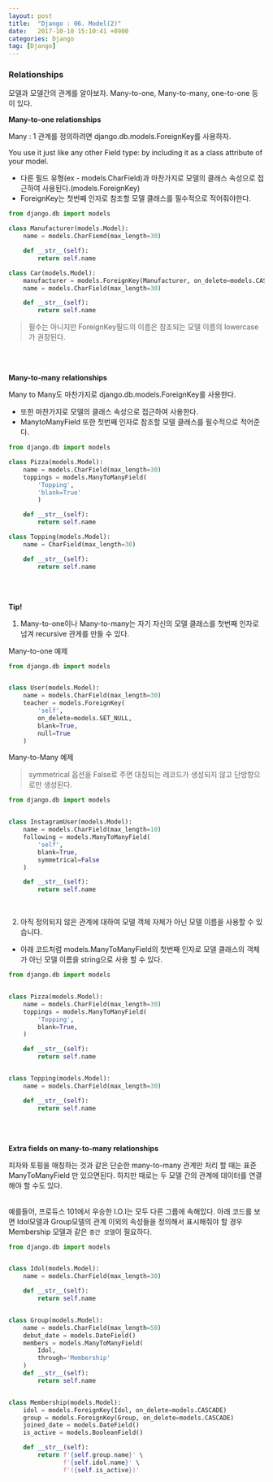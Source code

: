 ```yaml
---
layout: post
title:  "Django : 06. Model(2)"
date:   2017-10-10 15:10:41 +0900
categories: Django
tag: [Django]
---
```


### Relationships
모델과 모델간의 관계를 알아보자. Many-to-one, Many-to-many, one-to-one 등이 있다.

**Many-to-one relationships**

Many : 1 관계를 정의하려면 django.db.models.ForeignKey를 사용하자. <br>

 You use it just like any other Field type: by including it as a class attribute of your model.

- 다른 필드 유형(ex - models.CharField)과 마찬가지로 모델의 클래스 속성으로 접근하여 사용된다.(models.ForeignKey)
- ForeignKey는 첫번째 인자로 참조할 모델 클래스를 필수적으로 적어줘야한다.

```python
from django.db import models

class Manufacturer(models.Model):
	name = models.CharFiemd(max_length=30)

	def __str__(self):
		return self.name

class Car(models.Model):
	manufacturer = models.ForeignKey(Manufacturer, on_delete=models.CASCADE)
	name = models.CharField(max_length=30)

	def __str__(self):
		return self.name
```

> 필수는 아니지만 ForeignKey필드의 이름은 참조되는 모델 이름의 lowercase가 권장된다.



<br><br>

**Many-to-many relationships**

Many to Many도 마찬가지로 django.db.models.ForeignKey를 사용한다.

- 또한 마찬가지로 모델의 클래스 속성으로 접근하여 사용한다.
- ManytoManyField 또한 첫번째 인자로 참조할 모델 클래스를 필수적으로 적어준다.

```python
from django.db import models

class Pizza(models.Model):
	name = models.CharField(max_length=30)
	toppings = models.ManyToManyField(
		'Topping',
		'blank=True'
		)

	def __str__(self):
		return self.name

class Topping(models.Model):
	name = CharField(max_length=30)

	def __str__(self):
		return self.name
```

<br><br>

**Tip!**

1. Many-to-one이나 Many-to-many는 자기 자신의 모델 클래스를 첫번째 인자로 넘겨 recursive 관게를 만들 수 있다.

Many-to-one 예제

```python
from django.db import models


class User(models.Model):
    name = models.CharField(max_length=30)
    teacher = models.ForeignKey(
        'self',
        on_delete=models.SET_NULL,
        blank=True,
        null=True
    )
```

Many-to-Many 예제
> symmetrical 옵션을 False로 주면 대칭되는 레코드가 생성되지 않고 단방향으로만 생성된다.

```python
from django.db import models


class InstagramUser(models.Model):
    name = models.CharField(max_length=10)
    following = models.ManyToManyField(
        'self',
        blank=True,
        symmetrical=False
    )

    def __str__(self):
        return self.name
```

<br>

2. 아직 정의되지 않은 관계에 대하여 모델 객체 자체가 아닌 모델 이름을 사용할 수 있습니다.

- 아래 코드처럼 models.ManyToManyField의 첫번째 인자로 모델 클래스의 객체가 아닌 모델 이름을 string으로 사용 할 수 있다.  

```python
from django.db import models


class Pizza(models.Model):
    name = models.CharField(max_length=30)
    toppings = models.ManyToManyField(
        'Topping',
        blank=True,
    )

    def __str__(self):
        return self.name


class Topping(models.Model):
    name = models.CharField(max_length=30)

    def __str__(self):
        return self.name
```

<br><br>

**Extra fields on many-to-many relationships**

피자와 토핑을 매칭하는 것과 같은 단순한 many-to-many 관계만 처리 할 때는 표준 ManyToManyField 만 있으면된다. 하지만 때로는 두 모델 간의 관계에 데이터를 연결해야 할 수도 있다.<br><br>

예를들어, 프로듀스 101에서 우승한 I.O.I는 모두 다른 그룹에 속해있다. 아래 코드를 보면 Idol모델과 Group모델의 관계 이외의 속성들을 정의해서 표시해줘야 할 경우 Membership 모델과 같은 `중간 모델`이 필요하다.

```python
from django.db import models


class Idol(models.Model):
    name = models.CharField(max_length=30)

    def __str__(self):
        return self.name


class Group(models.Model):
    name = models.CharField(max_length=50)
    debut_date = models.DateField()
    members = models.ManyToManyField(
        Idol,
        through='Membership'
    )
    def __str__(self):
        return self.name


class Membership(models.Model):
    idol = models.ForeignKey(Idol, on_delete=models.CASCADE)
    group = models.ForeignKey(Group, on_delete=models.CASCADE)
    joined_date = models.DateField()
    is_active = models.BooleanField()

    def __str__(self):
        return f'{self.group.name}' \
               f'{self.idol.name}' \
               f'({self.is_active})'
```
